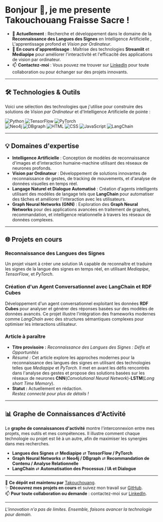 # Bonjour 👋, je me presente Takouchouang Fraisse Sacre !

- 🔭 **Actuellement** : Recherche et développement dans le domaine de la **Reconnaissance des Langues des Signes** en Intelligence Artificielle , L'apprentissage profond et *Vision par Ordinateur*.
- 🌱 **En cours d'apprentissage** : Maîtrise des technologies **Streamlit** et **Mediapipe** pour améliorer l'interactivité et l'efficacité des applications de vision par ordinateur.
- 📫 **Contactez-moi** : Vous pouvez me trouver sur [LinkedIn](https://www.linkedin.com/in/takouchouang-fraisse-sacre-a0761a312/) pour toute collaboration ou pour échanger sur des projets innovants.

---

## 🛠 Technologies & Outils

Voici une sélection des technologies que j'utilise pour construire des solutions de *Vision par Ordinateur* et d'Intelligence Artificielle de pointe :

![Python](https://img.shields.io/badge/Python-blue?style=flat&logo=python)  ![TensorFlow](https://img.shields.io/badge/TensorFlow-orange?style=flat&logo=tensorflow)  ![PyTorch](https://img.shields.io/badge/PyTorch-red?style=flat&logo=pytorch)  
![Neo4j](https://img.shields.io/badge/Neo4j-lightblue?style=flat&logo=neo4j) ![DBgraph](https://img.shields.io/badge/DBgraph-gray?style=flat) ![HTML](https://img.shields.io/badge/HTML5-orange?style=flat&logo=html5)
![CSS](https://img.shields.io/badge/CSS3-blue?style=flat&logo=css3)  ![JavaScript](https://img.shields.io/badge/JavaScript-yellow?style=flat&logo=javascript) ![LangChain](https://img.shields.io/badge/LangChain-lightgreen?style=flat&logo=python)

---

## 💡 Domaines d'expertise

- **Intelligence Artificielle** : Conception de modèles de reconnaissance d'images et d'interaction humaine-machine utilisant des réseaux de neurones profonds.
- **Vision par Ordinateur** : Développement de solutions innovantes de reconnaissance de gestes, de tracking de mouvements, et d'analyse de données visuelles en temps réel.
- **Langage Naturel et Dialogue Automatisé** : Création d'agents intelligents utilisant des modèles de langage tels que **LangChain** pour automatiser des tâches et améliorer l'interaction avec les utilisateurs.
- **Graph Neural Networks (GNN)** : Exploration des **Graph Neural Networks** pour des applications avancées en traitement de graphes, recommandation, et intelligence relationnelle à travers les réseaux de données complexes.

---

## 🌐 Projets en cours

### Reconnaissance des Langues des Signes
Un projet visant à créer une solution IA capable de reconnaître et traduire les signes de la langue des signes en temps réel, en utilisant *Mediapipe*, *TensorFlow*, et *PyTorch*.  

### Création d'un Agent Conversationnel avec LangChain et RDF Cubes
Développement d'un agent conversationnel exploitant les données **RDF Cubes** pour analyser et générer des réponses basées sur des modèles de données avancés. Ce projet illustre l'intégration des frameworks modernes comme *LangChain* avec des structures sémantiques complexes pour optimiser les interactions utilisateur.

### **Article à paraître**
- **Titre provisoire :** *Reconnaissance des Langues des Signes : Défis et Opportunités*  
- *Résumé :* Cet article explore les approches modernes pour la reconnaissance des langues des signes en utilisant des technologies telles que *Mediapipe* et *PyTorch*. Il met en avant les défis rencontrés dans l'analyse des gestes et propose des solutions basées sur les réseaux de neurones **CNN**(*Convolutional Neural Network*)-**LSTM**(*Long short Time Memory*).  
- **Statut :** Actuellement en rédaction.  
*Restez connecté pour plus de détails !*

---

## 📊 Graphe de Connaissances d'Activité

Le **graphe de connaissances d'activité** montre l'interconnexion entre mes projets, mes outils et mes compétences. Il illustre comment chaque technologie ou projet est lié à un autre, afin de maximiser les synergies dans mes recherches.

- **Langues des Signes** ⇄ **Mediapipe** ⇄ **TensorFlow / PyTorch**
- **Graph Neural Networks** ⇄ **Neo4j / DBgraph** ⇄ **Recommandation de Contenu / Analyse Relationnelle**
- **LangChain** ⇄ **Automatisation des Processus / IA et Dialogue**

---

🌟 **Ce dépôt est maintenu par** [Takouchouang](https://github.com/Takouchouang).  
✨ **Découvrez mes projets en cours** et suivez mon travail sur [GitHub](https://github.com/Takouchouang).  
📫 **Pour toute collaboration ou demande** : contactez-moi sur [LinkedIn](https://www.linkedin.com/in/takouchouang-fraisse-sacre-a0761a312/).

---

*L'innovation n'a pas de limites. Ensemble, faisons avancer la technologie pour demain.*
